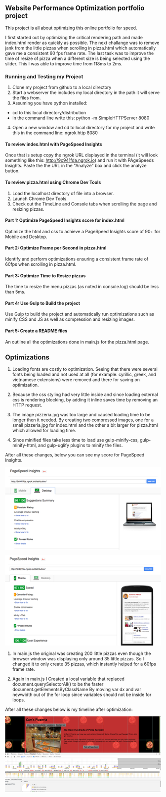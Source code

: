 ## Website Performance Optimization portfolio project

This project is all about optimizing this online portfolio for speed.

I first started out by optimizing the critical rendering path and made index.html render as quickly as possible. The next challange was to remove jank from the little pizzas when scrolling in pizza.html which automatically gave me a consistent 60 fps frame rate. The last task was to improve the time of resize of pizza when a different size is being selected using the slider. This I was able to improve time from 118ms to 2ms.

### Running and Testing my Project

1. Clone my project from github to a local directory
2. Start a webserver the includes my local directory in the path it will serve the files from.
3. Assuming you have python installed:
  * cd to this local directory/distribution
  * in the command line write this: python -m SimpleHTTPServer 8080
4. Open a new window and cd to local directory for my project and write this in the command line: ngrok http 8080

#### To review index.html with PageSpeed Insights

Once that is setup copy the ngrok URL displayed in the terminal (it will look something like this: http://9c941fda.ngrok.io) and run it with PAgeSpeeds Insights. Paste the the URL in the "Analyze"  box and click the analyze button.

#### To review pizza.html using Chrome Dev Tools

1. Load the localhost directory of file into a browser.
2. Launch Chrome Dev Tools.
3. Check out the TimeLine and Console tabs when scrolling the page and resizing pizzas.

#### Part 1: Optimize PageSpeed Insights score for index.html

Optimize the html and css to achieve a PageSpeed Insights score of 90+ for Mobile and Desktop.

#### Part 2: Optimize Frame per Second in pizza.html

Identify and perform optimizations ensuring a consistent frame rate of 60fps when scrolling in pizza.html.

#### Part 3: Optimize Time to Resize pizzas

The time to resize the menu pizzas (as noted in console.log) should be less than 5ms.

#### Part 4: Use Gulp to Build the project

Use Gulp to build the project and automatically run optimizations such as minify CSS and JS as well as compression and resizing images.

#### Part 5: Create a README files

An outline all the optimizations done in main.js for the pizza.html page.

## Optimizations

1. Loading fonts are costly to optimization. Seeing that there were several fonts being loaded and not used at all (for example: cyrillic, greek, and vietnamese extensions) were removed and there for saving on optimization.

2. Because the css styling had very little inside and since loading external css is rendering blocking, by adding it inline saves time by removing an HTTP request.

3. The image pizzeria.jpg was too large and caused loading time to be longer then it needed. By creating two compressed images, one for a small pizzeria.jpg for index.html and the other a bit larger for pizza.html which allowed for loading time.

4. Since minified files take less time to load use gulp-minify-css, gulp-minify-html, and gulp-uglify plugins to minify the files.

After all these changes, below you can see my score for PageSpeed Insights.

![image](desktopPageSpeed.png)

![image](mobilePageSpeed.png)

1. In main.js the original was creating 200 little pizzas even though the browser window was displaying only around 35 little pizzas. So I    changed it to only create 35 pizzas, which instantly helped for a 60fps frame rate.

2. Again in main.js I Created a local variable that replaced document.querySelectorAll() to be the faster document.getElementsByClassName By moving var dx and var newwidth out of the for loop since variables should not be inside for loops.

After all these changes below is my timeline after optimization:

![image](framePerSec.png)
